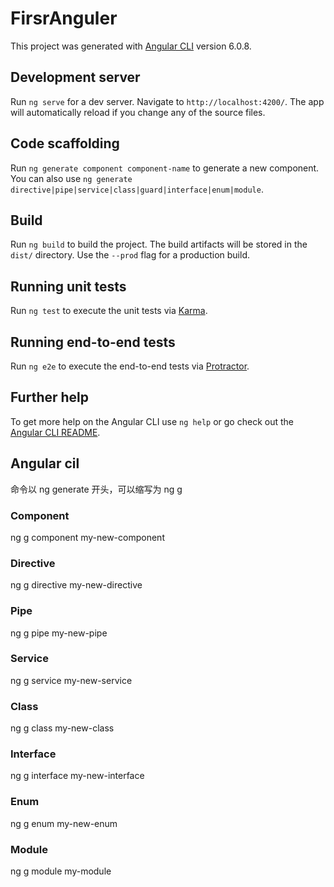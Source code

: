 # FirsrAnguler

This project was generated with [Angular CLI](https://github.com/angular/angular-cli) version 6.0.8.

## Development server

Run `ng serve` for a dev server. Navigate to `http://localhost:4200/`. The app will automatically reload if you change any of the source files.

## Code scaffolding

Run `ng generate component component-name` to generate a new component. You can also use `ng generate directive|pipe|service|class|guard|interface|enum|module`.

## Build

Run `ng build` to build the project. The build artifacts will be stored in the `dist/` directory. Use the `--prod` flag for a production build.

## Running unit tests

Run `ng test` to execute the unit tests via [Karma](https://karma-runner.github.io).

## Running end-to-end tests

Run `ng e2e` to execute the end-to-end tests via [Protractor](http://www.protractortest.org/).

## Further help

To get more help on the Angular CLI use `ng help` or go check out the [Angular CLI README](https://github.com/angular/angular-cli/blob/master/README.md).

## Angular cil
命令以 ng generate 开头，可以缩写为 ng g

### Component 
ng g component my-new-component 
### Directive 
ng g directive my-new-directive 
### Pipe 
ng g pipe my-new-pipe 
### Service 
ng g service my-new-service 
### Class 
ng g class my-new-class 
### Interface 
ng g interface my-new-interface 
### Enum 
ng g enum my-new-enum 
### Module
 ng g module my-module 
